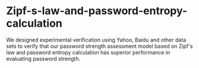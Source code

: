 # Zipf-s-law-and-password-entropy-calculation
We designed experimental verification using Yahoo, Baidu and other data sets to verify that our password strength assessment model based on Zipf's law and password entropy calculation has superior performance in evaluating password strength.
